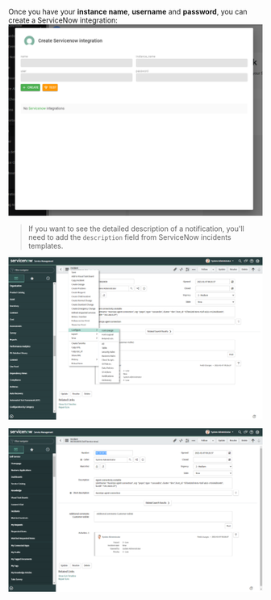 Once you have your **instance name**, **username** and **password**, you can create a ServiceNow integration:
![](2021-01-11-11-45-57.png)


> If you want to see the detailed description of a notification, you'll need to add the `description` field from ServiceNow incidents templates. 

![](2021-01-11-12-06-23.png)

![](2021-01-11-12-02-26.png)